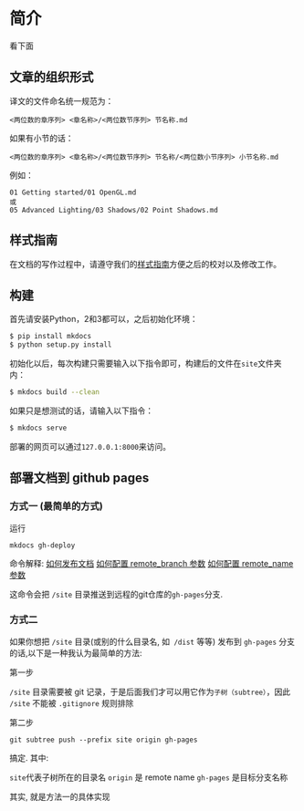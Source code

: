 # 简介

看下面

## 文章的组织形式

译文的文件命名统一规范为：

```
<两位数的章序列> <章名称>/<两位数节序列> 节名称.md
```

如果有小节的话：

```
<两位数的章序列> <章名称>/<两位数节序列> 节名称/<两位数小节序列> 小节名称.md
```

例如：

```
01 Getting started/01 OpenGL.md
或
05 Advanced Lighting/03 Shadows/02 Point Shadows.md
```

## 样式指南

在文档的写作过程中，请遵守我们的[样式指南](https://github.com/Guang1234567/RootNotebook/tree/master/docs/styleguide.md)方便之后的校对以及修改工作。

## 构建

首先请安装Python，2和3都可以，之后初始化环境：

```bash
$ pip install mkdocs
$ python setup.py install
```

初始化以后，每次构建只需要输入以下指令即可，构建后的文件在`site`文件夹内：

```bash
$ mkdocs build --clean
```

如果只是想测试的话，请输入以下指令：

```bash
$ mkdocs serve
```

部署的网页可以通过`127.0.0.1:8000`来访问。

## 部署文档到 github pages

### 方式一 (最简单的方式)

运行

`mkdocs gh-deploy`

命令解释:
[如何发布文档](https://www.mkdocs.org/user-guide/deploying-your-docs/)
[如何配置 remote_branch 参数](https://www.mkdocs.org/user-guide/configuration/#remote_branch)
[如何配置 remote_name 参数](https://www.mkdocs.org/user-guide/configuration/#remote_name)

这命令会把 `/site` 目录推送到远程的git仓库的`gh-pages`分支.

### 方式二 

如果你想把 `/site` 目录(或别的什么目录名, 如` /dist` 等等) 发布到 `gh-pages` 分支的话,以下是一种我认为最简单的方法:

第一步

`/site` 目录需要被 git 记录，于是后面我们才可以用它作为`子树（subtree）`，因此 `/site` 不能被 `.gitignore` 规则排除

第二步

`git subtree push --prefix site origin gh-pages`

搞定. 其中:

`site`代表子树所在的目录名
`origin` 是 remote name
`gh-pages` 是目标分支名称

其实, 就是方法一的具体实现